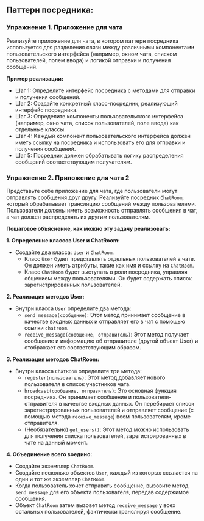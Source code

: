 ## Паттерн посредника:
### Упражнение 1. Приложение для чата
Реализуйте приложение для чата, в котором паттерн посредника используется для разделения связи между различными компонентами пользовательского интерфейса (например, окном чата, списком пользователей, полем ввода) и логикой отправки и получения сообщений.

**Пример реализации:**
- Шаг 1: Определите интерфейс посредника с методами для отправки и получения сообщений.
- Шаг 2: Создайте конкретный класс-посредник, реализующий интерфейс посредника.
- Шаг 3: Определите компоненты пользовательского интерфейса (например, окно чата, список пользователей, поле ввода) как отдельные классы.
- Шаг 4: Каждый компонент пользовательского интерфейса должен иметь ссылку на посредника и использовать его для отправки и получения сообщений.
- Шаг 5: Посредник должен обрабатывать логику распределения сообщений соответствующим получателям.

### Упражнение 2. Приложение для чата 2
Представьте себе приложение для чата, где пользователи могут отправлять сообщения друг другу. 
Реализуйте посредник `ChatRoom`, который обрабатывает трансляцию сообщений между пользователями. 
Пользователи должны иметь возможность отправлять сообщения в чат, а чат должен распределять их другим пользователям.

**Пошаговое объяснение, как можно эту задачу реализовать:**

**1. Определение классов User и ChatRoom:**

- Создайте два класса: `User` и `ChatRoom`.
  - Класс `User` будет представлять отдельных пользователей в чате. Он должен иметь атрибуты, такие как имя и ссылку на `ChatRoom`.
  - Класс `ChatRoom` будет выступать в роли посредника, управляя общением между пользователями. Он будет содержать список зарегистрированных пользователей.

**2. Реализация методов User:**

- Внутри класса `User` определите два метода:
  - `send_message(сообщение)`: Этот метод принимает сообщение в качестве входных данных и отправляет его в чат с помощью ссылки `chatroom`.
  - `receive_message(сообщение, отправитель)`: Этот метод получает сообщение и информацию об отправителе (другой объект User) и отображает его соответствующим образом.

**3. Реализация методов ChatRoom:**

- Внутри класса `ChatRoom` определите три метода:
  - `register(пользователь)`: Этот метод добавляет нового пользователя в список участников чата.
  - `broadcast(сообщение, отправитель)`: Это основная функция посредника. Он принимает сообщение и пользователя-отправителя в качестве входных данных. Он перебирает список зарегистрированных пользователей и отправляет сообщение (с помощью метода `receive_message`) всем пользователям, кроме отправителя.
  - (Необязательно) `get_users()`: Этот метод можно использовать для получения списка пользователей, зарегистрированных в чате на данный момент.

**4. Объединение всего воедино:**

- Создайте экземпляр `ChatRoom`.
- Создайте несколько объектов `User`, каждый из которых ссылается на один и тот же экземпляр `ChatRoom`.
- Когда пользователь хочет отправить сообщение, вызовите метод `send_message` для его объекта пользователя, передав содержимое сообщения.
- Объект `ChatRoom` затем вызовет метод `receive_message` у всех остальных пользователей, фактически транслируя сообщение.
